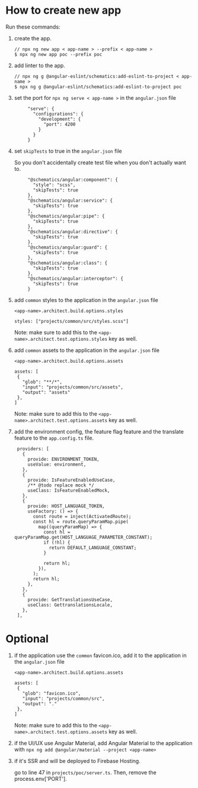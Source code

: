 # How to create new app

Run these commands:

1. create the app.

   ```
   // npx ng new app < app-name > --prefix < app-name >
   $ npx ng new app poc --prefix poc
   ```

2. add linter to the app.

   ```
   // npx ng g @angular-eslint/schematics:add-eslint-to-project < app-name >
   $ npx ng g @angular-eslint/schematics:add-eslint-to-project poc
   ```

3. set the port for `npx ng serve < app-name >` in the `angular.json` file

   ```
        "serve": {
          "configurations": {
            "development": {
              "port": 4200
            }
          }
        }
   ```

4. set `skipTests` to true in the `angular.json` file

   So you don't accidentally create test file when you don't actually want to.

   ```
        "@schematics/angular:component": {
          "style": "scss",
          "skipTests": true
        },
        "@schematics/angular:service": {
          "skipTests": true
        },
        "@schematics/angular:pipe": {
          "skipTests": true
        },
        "@schematics/angular:directive": {
          "skipTests": true
        },
        "@schematics/angular:guard": {
          "skipTests": true
        },
        "@schematics/angular:class": {
          "skipTests": true
        },
        "@schematics/angular:interceptor": {
          "skipTests": true
        }
   ```

5. add `common` styles to the application in the `angular.json` file

   `<app-name>.architect.build.options.styles`

   ```
   styles: ["projects/common/src/styles.scss"]
   ```

   Note: make sure to add this to the `<app-name>.architect.test.options.styles` key as well.

6. add `common` assets to the application in the `angular.json` file

   `<app-name>.architect.build.options.assets`

   ```
   assets: [
    {
      "glob": "**/*",
      "input": "projects/common/src/assets",
      "output": "assets"
    },
   ]
   ```

   Note: make sure to add this to the `<app-name>.architect.test.options.assets` key as well.

7. add the environment config, the feature flag feature and the translate feature to the `app.config.ts` file.

   ```
    providers: [
      {
        provide: ENVIRONMENT_TOKEN,
        useValue: environment,
      },
      {
        provide: IsFeatureEnabledUseCase,
        /** @todo replace mock */
        useClass: IsFeatureEnabledMock,
      },
      {
        provide: HOST_LANGUAGE_TOKEN,
        useFactory: () => {
          const route = inject(ActivatedRoute);
          const hl = route.queryParamMap.pipe(
            map((queryParamMap) => {
              const hl = queryParamMap.get(HOST_LANGUAGE_PARAMETER_CONSTANT);
              if (!hl) {
                return DEFAULT_LANGUAGE_CONSTANT;
              }

              return hl;
            }),
          );
          return hl;
        },
      },
      {
        provide: GetTranslationsUseCase,
        useClass: GettranslationsLocale,
      },
    ],
   ```

# Optional

1. if the application use the `common` favicon.ico, add it to the application in the `angular.json` file

   `<app-name>.architect.build.options.assets`

   ```
   assets: [
    {
      "glob": "favicon.ico",
      "input": "projects/common/src",
      "output": "."
    },
   ]
   ```

   Note: make sure to add this to the `<app-name>.architect.test.options.assets` key as well.

2. if the UI/UX use Angular Material, add Angular Material to the application with `npx ng add @angular/material --project <app-name>`

3. if it's SSR and will be deployed to Firebase Hosting.

   go to line 47 in `projects/poc/server.ts`. Then, remove the process.env['PORT'].
